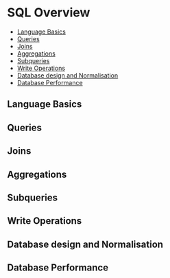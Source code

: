 # SQL Overview

  * [Language Basics](#Basics)
  * [Queries](#Queries)
  * [Joins](#Joins)
  * [Aggregations](#Aggregations)
  * [Subqueries](#Subqueries)
  * [Write Operations](#Write-Ops)
  * [Database design and Normalisation](#Normalisation)
  * [Database Performance](#Performance)

<a name="Basics"></a>
## Language Basics

<a name="Queries"></a>
## Queries

<a name="Joins"></a>
## Joins

<a name="Aggregations"></a>
## Aggregations

<a name="Subqueries"></a>
## Subqueries

<a name="Write-Ops"></a>
## Write Operations

<a name="Normalisation"></a>
## Database design and Normalisation

<a name="Performance"></a>
## Database Performance